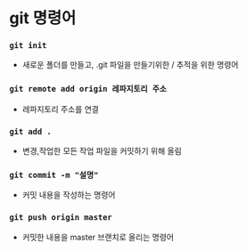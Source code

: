 # git 명령어 

### `git init`

- 새로운 폴더를 만들고, .git 파일을 만들기위한 / 추적을 위한 명령어 


### `git remote add origin 레파지토리 주소`
- 레파지토리 주소를 연결

### `git add .`
- 변경,작업한 모든 작업 파일을 커밋하기 위해 올림

### `git commit -m "설명" `
- 커밋 내용을 작성하는 명령어 

### `git push origin master`
- 커밋한 내용을 master 브랜치로 올리는 명령어 